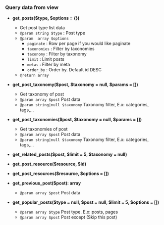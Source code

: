 ### Query data from view

- **get_posts($type, $options = {})**
    - Get post type list data
    - `@param string $type` : Post type
    - `@param  array $options`
      - `paginate` : Row per page if you would like paginate
      - `taxonomies` : Filter by taxonomies
      - `taxonomy` : Filter by taxonomy
      - `limit` : Limit posts
      - `metas` : Filter by meta
      - `order_by` : Order by. Default id DESC
    - `@return array`
- **get_post_taxonomy($post, $taxonomy = null, $params = [])**
    - Get taxonomy of post
    - `@param array $post` Post data
    - `@param string|null $taxonomy` Taxonomy filter, E.x: categories, tags,...
 
- **get_post_taxonomies($post, $taxonomy = null, $params = [])**
    - Get taxonomies of post
    - `@param array $post` Post data
    - `@param string|null $taxonomy` Taxonomy filter, E.x: categories, tags,...

- **get_related_posts($post, $limit = 5, $taxonomy = null)**

- **get_post_resource($resource, $id)**
  
- **get_post_resources($resource, $options = [])**
  
- **get_previous_post($post): array**
    - `@param array $post` Post data
- **get_popular_posts($type = null, $post = null, $limit = 5, $options = [])**
    - `@param array $type` Post type. E.x: posts, pages
    - `@param array $post` Post except (Skip this post)

